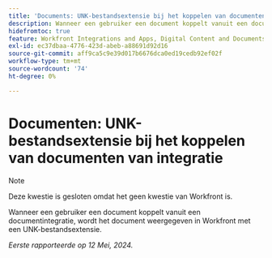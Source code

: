 ```yaml
---
title: 'Documents: UNK-bestandsextensie bij het koppelen van documenten van integratie'
description: Wanneer een gebruiker een document koppelt vanuit een documentintegratie, wordt het document weergegeven in Workfront met een UNK-bestandsextensie.
hidefromtoc: true
feature: Workfront Integrations and Apps, Digital Content and Documents
exl-id: ec37dbaa-4776-423d-abeb-a88691d92d16
source-git-commit: aff9ca5c9e39d017b6676dca0ed19cedb92ef02f
workflow-type: tm+mt
source-wordcount: '74'
ht-degree: 0%

---
```


# Documenten: UNK-bestandsextensie bij het koppelen van documenten van integratie

<!--WF and WFP-->

>[!NOTE]
>
>Deze kwestie is gesloten omdat het geen kwestie van Workfront is.

Wanneer een gebruiker een document koppelt vanuit een documentintegratie, wordt het document weergegeven in Workfront met een UNK-bestandsextensie.

_Eerste rapporteerde op 12 Mei, 2024._
